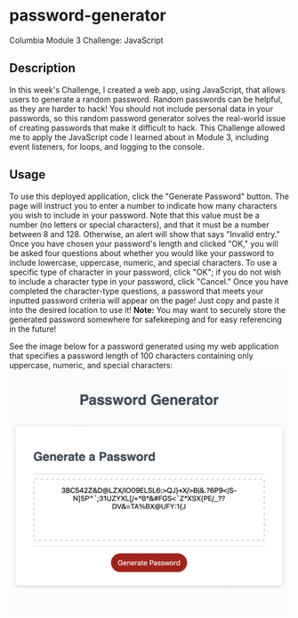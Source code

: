 # password-generator
Columbia Module 3 Challenge: JavaScript

## Description
In this week's Challenge, I created a web app, using JavaScript, that allows users to generate a random password. Random passwords can be helpful, as they are harder to hack! You should not include personal data in your passwords, so this random password generator solves the real-world issue of creating passwords that make it difficult to hack. This Challenge allowed me to apply the JavaScript code I learned about in Module 3, including event listeners, for loops, and logging to the console.

## Usage
To use this deployed application, click the "Generate Password" button. The page will instruct you to enter a number to indicate how many characters you wish to include in your password. Note that this value must be a number (no letters or special characters), and that it must be a number between 8 and 128. Otherwise, an alert will show that says "Invalid entry." Once you have chosen your password's length and clicked "OK," you will be asked four questions about whether you would like your password to include lowercase, uppercase, numeric, and special characters. To use a specific type of character in your password, click "OK"; if you do not wish to include a character type in your password, click "Cancel." Once you have completed the character-type questions, a password that meets your inputted password criteria will appear on the page! Just copy and paste it into the desired location to use it! **Note:** You may want to securely store the generated password somewhere for safekeeping and for easy referencing in the future!

See the image below for a password generated using my web application that specifies a password length of 100 characters containing only uppercase, numeric, and special characters:
![Password Generator Web Application Screenshot](/Assets/password-generator-screenshot.png)
